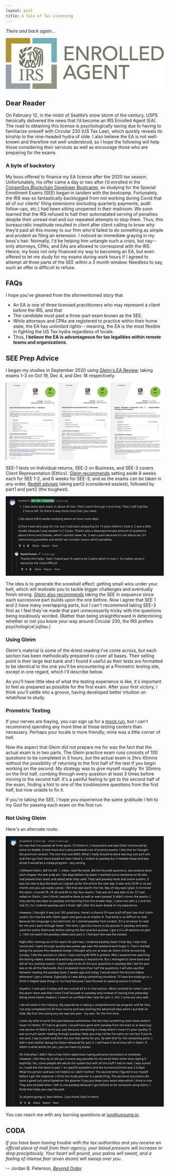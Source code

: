 ```yaml
---
layout: post
title: A Tale of Tax Licensing
---
```


*There and back again…*

[![IRS Enrolled Agent logo](../images/EA.png "IRS Enrolled Agent")](https://www.linkedin.com/in/junsunglee/) 


## Dear Reader

On February 12, in the midst of Seattle’s snow storm of the century, USPS heroically delivered the news that I’d become an IRS Enrolled Agent (EA). The road to obtaining this license is psychologically taxing due to having to familiarize oneself with Circular 230 (US Tax Law), which quickly reveals its kinship to the nine-headed hydra of olde. I also believe the EA is not well-known and therefore not well-understood, so I hope the following will help those considering their services as well as encourage those who are preparing for the exams. 


### A byte of backstory

My boss offered to finance my EA license after the 2020 tax season. Unfortunately, his offer came a day or two after I’d enrolled in the [ConsenSys Blockchain Developer Bootcamp](https://junsung.io/ConsenSys-Blockchain-Developer-Bootcamp/), so studying for the Special Enrollment Exams (SEE) began in tandem with the bootcamp. Fortunately, the IRS was so fantastically backlogged from not working during Covid that all of our clients’ filing extensions (including quarterly payments, audit follow-ups, etc.) had been sitting unopened in their mailroom. We soon learned that the IRS refused to halt their automatated serving of penalties despite their unread mail and our repeated attempts to stop them. Thus, this bureaucratic ineptitude resulted in client after client calling to know why they’d paid all this money to our firm who'd failed to do something as simple and prudent as filing an extension. I noticed an immediate graying in my boss's hair. Normally, I'd be helping him untangle such a crisis, but nay-- only attorneys, CPAs, and EAs are allowed to correspond with the IRS. Hence, my boss not only financed my way to becoming an EA, but even offered to let me study for my exams during work hours if I agreed to attempt all three parts of the SEE within a 3 month window. Needless to say, such an offer is difficult to refuse.


## FAQs

I hope you've gleaned from the aformentioned story that
- An EA is one of three licensed practitioners who may represent a client before the IRS, and that 
- The candidate must past a three-part exam known as the SEE. 
- While attorneys and CPAs are registered to practice within their home state, the EA has *unlimited rights*-- meaning, the EA is the most flexible in fighting the US Tax hydra regardless of locale. 
- Thus, **I believe the EA is advantageous for tax legalities within remote teams and organizations**. 


## SEE Prep Advice

I began my studies in September 2020 using [Gleim's EA Review](https://www.gleim.com/enrolled-agent-review/), taking exams 1-3 on Oct 19, Dec 4, and Dec 18 respectively. 

![SEE Results](../images/SEE.png)  

SEE-1 tests on Individual returns, SEE-2 on Business, and SEE-3 covers Client Representation (Ethics). [Gleim recommends](https://www.gleim.com/enrolled-agent-review/blog/ea-exam-study-schedule-tcja/) setting aside 8 weeks each for SEE 1-2, and 6 weeks for SEE-3; and as the exams can be taken in any order, [Reddit advises](https://www.reddit.com/r/taxpros/comments/7nx16x/how_long_did_it_take_to_pass_the_ea_exam/) taking part3 (considered easiest), followed by part1 and part2 (the toughest). 

[![Reddit1](../images/EAPrometric.png "Reddit community answers to EA FAQs")](https://www.reddit.com/r/taxpros/comments/7nx16x/how_long_did_it_take_to_pass_the_ea_exam/)  

The idea is to generate the snowball effect: getting small wins under your belt, which will motivate you to tackle bigger challenges and eventually finish strong. [Gleim also recommends](https://www.gleim.com/enrolled-agent-review/blog/ea-exam-study-schedule-tcja/) taking the SEE in sequence since each successive part builds upon the one before. Now I agree that SEE 1 and 2 have many overlapping parts, but I can't recommend taking SEE-3 first as I feel they've made that part unnecessarily tricky with the questions being insidiously worded. (Rather than being straightforward in determining whether or not you know your way around Circular 230, the IRS prefers psychological jujitsu.) 


### Using Gleim

Gleim's material is some of the driest reading I've come across, but each section has been methodically prepared to cover all bases. Their selling point is their large test bank and I found it useful as their tests are formatted to be identical to the one you'll be encountering at a Prometric testing site, except in one regard, which I'll describe below. 

As you'll have little idea of what the testing experience is like, it's important to feel as prepared as possible for the first exam. After your first victory, I think you'll settle into a groove, having developed better intuition on what/how to study.


### Prometric Testing

If your nerves are fraying, you can sign up for a [mock run](https://www.prometric.com/test-takers/search/irs), but I can't recommend spending any more time at these testing centers than necessary. Perhaps your locale is more friendly; mine was a little corner of hell.

Now the aspect that Gleim did not prepare me for was the fact that the actual exam is in two parts. The Gleim practice exam runs consists of 100 questions to be completed in 3 hours, but the actual exam is 2hrs 45mins without the possibility of returning to the first half of the test if you begin working on the second. My strategy was to give myself roughly 1hr 30mins on the first half, combing through every question at least 3 times before moving to the second half. It's a painful feeling to get to the second half of the exam, finding a hint to one of the troublesome questions from the first half, but now unable to fix it. 

If you're taking the SEE, I hope you experience the same gratitude I felt to my God for passing each exam on the first run. 


### Not Using Gleim
Here's an alternate route:

[![Reddit2](../images/EAPasskey.png "A Redditor shares their story")](https://www.reddit.com/r/taxpros/comments/7nx16x/how_long_did_it_take_to_pass_the_ea_exam/)  


You can reach me with any burning questions at [jun@junsung.io](jun@junsung.io).


## CODA

*If you have been having trouble with the tax authorities and you receive an official piece of mail from their agency, your blood pressure will increase or drop precipitously. Your heart will pound, your palms will sweat, and a feeling of intense fear (even doom) will sweep over you.* 

-- Jordan B. Peterson, [*Beyond Order*](https://smile.amazon.com/Beyond-Order-More-Rules-Life/dp/0593084640)
